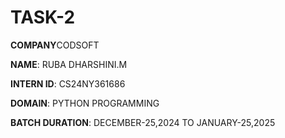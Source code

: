 # TASK-2
 **COMPANY**CODSOFT

**NAME**: RUBA DHARSHINI.M

**INTERN ID**: CS24NY361686

**DOMAIN**: PYTHON PROGRAMMING

**BATCH DURATION**: DECEMBER-25,2024 TO JANUARY-25,2025

